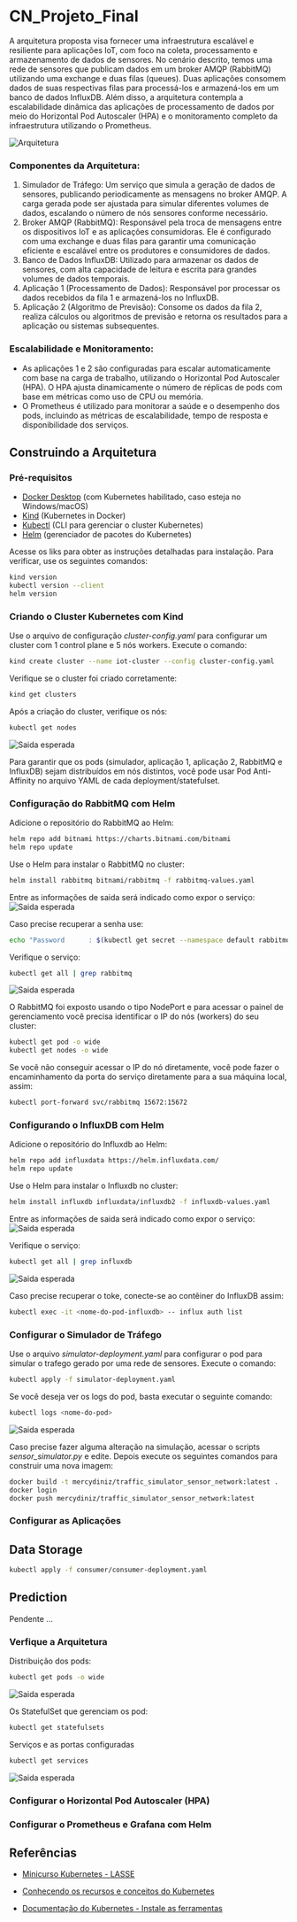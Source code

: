# CN_Projeto_Final

A arquitetura proposta visa fornecer uma infraestrutura escalável e resiliente para aplicações IoT, com foco na coleta, processamento e armazenamento de dados de sensores. No cenário descrito, temos uma rede de sensores que publicam dados em um broker AMQP (RabbitMQ) utilizando uma exchange e duas filas (queues). Duas aplicações consomem dados de suas respectivas filas para processá-los e armazená-los em um banco de dados InfluxDB. Além disso, a arquitetura contempla a escalabilidade dinâmica das aplicações de processamento de dados por meio do Horizontal Pod Autoscaler (HPA) e o monitoramento completo da infraestrutura utilizando o Prometheus.

![Arquitetura](/imgs/arquitetura_kubernetes.png)
### Componentes da Arquitetura:
1. Simulador de Tráfego: Um serviço que simula a geração de dados de sensores, publicando periodicamente as mensagens no broker AMQP. A carga gerada pode ser ajustada para simular diferentes volumes de dados, escalando o número de nós sensores conforme necessário.
2. Broker AMQP (RabbitMQ): Responsável pela troca de mensagens entre os dispositivos IoT e as aplicações consumidoras. Ele é configurado com uma exchange e duas filas para garantir uma comunicação eficiente e escalável entre os produtores e consumidores de dados.
3. Banco de Dados InfluxDB: Utilizado para armazenar os dados de sensores, com alta capacidade de leitura e escrita para grandes volumes de dados temporais.
4. Aplicação 1 (Processamento de Dados): Responsável por processar os dados recebidos da fila 1 e armazená-los no InfluxDB.
5. Aplicação 2 (Algoritmo de Previsão): Consome os dados da fila 2, realiza cálculos ou algoritmos de previsão e retorna os resultados para a aplicação ou sistemas subsequentes.

### Escalabilidade e Monitoramento:
- As aplicações 1 e 2 são configuradas para escalar automaticamente com base na carga de trabalho, utilizando o Horizontal Pod Autoscaler (HPA). O HPA ajusta dinamicamente o número de réplicas de pods com base em métricas como uso de CPU ou memória.
- O Prometheus é utilizado para monitorar a saúde e o desempenho dos pods, incluindo as métricas de escalabilidade, tempo de resposta e disponibilidade dos serviços.

## Construindo a Arquitetura

### Pré-requisitos
-  [Docker Desktop](https://www.docker.com/products/docker-desktop/) (com Kubernetes habilitado, caso esteja no Windows/macOS)
- [Kind](https://kind.sigs.k8s.io/docs/user/quick-start/) (Kubernetes in Docker)
- [Kubectl](https://kubernetes.io/pt-br/docs/tasks/tools/install-kubectl-linux/) (CLI para gerenciar o cluster Kubernetes)
- [Helm](https://helm.sh/pt/docs/intro/install/) (gerenciador de pacotes do Kubernetes)

Acesse os liks para obter as instruções detalhadas para instalação. Para verificar, use os seguintes comandos:
~~~bash
kind version
kubectl version --client
helm version
~~~

### Criando o Cluster Kubernetes com Kind
Use o arquivo de configuração *cluster-config.yaml* para configurar um cluster com 1 control plane e 5 nós workers. Execute o comando:

~~~bash
kind create cluster --name iot-cluster --config cluster-config.yaml
~~~

Verifique se o cluster foi criado corretamente:
~~~bash
kind get clusters
~~~

Após a criação do cluster, verifique os nós:
~~~bash
kubectl get nodes
~~~
![Saida esperada](/imgs/verificando_criacao_cluster_nodes.png)

Para garantir que os pods (simulador, aplicação 1, aplicação 2, RabbitMQ e InfluxDB) sejam distribuídos em nós distintos, você pode usar Pod Anti-Affinity no arquivo YAML de cada deployment/statefulset.

### Configuração do RabbitMQ com Helm
Adicione o repositório do RabbitMQ ao Helm:
~~~bash
helm repo add bitnami https://charts.bitnami.com/bitnami
helm repo update
~~~ 

Use o Helm para instalar o RabbitMQ no cluster:
~~~bash
helm install rabbitmq bitnami/rabbitmq -f rabbitmq-values.yaml
~~~

Entre as informações de saida será indicado como expor o serviço:
![Saida esperada](/imgs/acesso_rabbitmq_1.png)

Caso precise recuperar a senha use:
~~~bash
echo "Password      : $(kubectl get secret --namespace default rabbitmq -o jsonpath="{.data.rabbitmq-password}" | base64 -d)"
~~~
Verifique o serviço:
~~~bash
kubectl get all | grep rabbitmq
~~~
![Saida esperada](/imgs/verificando_servico_rabbitmq.png)

O RabbitMQ foi exposto usando o tipo NodePort e para acessar o painel de gerenciamento você precisa identificar o IP do nós (workers) do seu cluster:
~~~bash
kubectl get pod -o wide
kubectl get nodes -o wide
~~~

Se você não conseguir acessar o IP do nó diretamente, você pode fazer o encaminhamento da porta do serviço diretamente para a sua máquina local, assim:
~~~bash
kubectl port-forward svc/rabbitmq 15672:15672
~~~

### Configurando o InfluxDB com Helm
Adicione o repositório do Influxdb ao Helm:
~~~bash
helm repo add influxdata https://helm.influxdata.com/
helm repo update
~~~ 
Use o Helm para instalar o Influxdb no cluster:
~~~bash
helm install influxdb influxdata/influxdb2 -f influxdb-values.yaml
~~~

Entre as informações de saida será indicado como expor o serviço:
![Saida esperada](/imgs/acesso_influxdb_1.png)

Verifique o serviço:
~~~bash
kubectl get all | grep influxdb
~~~
![Saida esperada](/imgs/verificando_servico_influxdb.png)

Caso precise recuperar o toke, conecte-se ao contêiner do InfluxDB assim:
~~~bash
kubectl exec -it <nome-do-pod-influxdb> -- influx auth list
~~~

### Configurar o Simulador de Tráfego
Use o arquivo *simulator-deployment.yaml* para configurar o pod para simular o trafego gerado por uma rede de sensores. Execute o comando:
~~~bash
kubectl apply -f simulator-deployment.yaml
~~~

Se você deseja ver os logs do pod, basta executar o seguinte comando:
~~~bash
kubectl logs <nome-do-pod>
~~~
![Saida esperada](/imgs/logs_simulador_trafego_p1.png)

Caso precise fazer alguma alteração na simulação, acessar o scripts *sensor_simulator.py* e edite. Depois execute os seguintes comandos para construir uma nova imagem:
~~~bash
docker build -t mercydiniz/traffic_simulator_sensor_network:latest .
docker login
docker push mercydiniz/traffic_simulator_sensor_network:latest
~~~

### Configurar as Aplicações
## Data Storage
```sh
kubectl apply -f consumer/consumer-deployment.yaml
```

## Prediction
Pendente ...

### Verfique a Arquitetura
Distribuição dos pods:
~~~bash
kubectl get pods -o wide
~~~
![Saida esperada](/imgs/verificando_distribuicao_pods_p1.png)

Os StatefulSet que gerenciam os pod:
~~~bash
kubectl get statefulsets
~~~

Serviços e as portas configuradas
~~~bash
kubectl get services
~~~
![Saida esperada](/imgs/verificando_servicos_p1.png)

### Configurar o Horizontal Pod Autoscaler (HPA)

### Configurar o Prometheus e Grafana com Helm


## Referências
- [Minicurso Kubernetes - LASSE](https://www.youtube.com/playlist?list=PL6t5HAc1KOf6TS4y0AgEsMriVlcX7QMzO)

- [Conhecendo os recursos e conceitos do Kubernetes](https://aurimrv.gitbook.io/pratica-devops-com-docker/7-deploy-na-nuvem/7.3-conhecendo-os-recursos-e-conceitos-do-kubernetes)

- [Documentação do Kubernetes - Instale as ferramentas](https://kubernetes.io/pt-br/docs/tasks/tools/)
